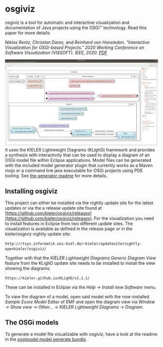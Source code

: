 # osgiviz

osgiviz is a tool for automatic and interactive visualization and documentation of Java projects using the OSGi&trade; technology.
Read this paper for more details:

*Niklas Rentz, Christian Dams, and Reinhard von Hanxleden. "Interactive Visualization for OSGi-based Projects." 2020 Working Conference on Software Visualization (VISSOFT). IEEE, 2020.* [PDF](https://rtsys.informatik.uni-kiel.de/~biblio/downloads/papers/vissoft20.pdf)

![An example visualization of bundle and service dependencies in a project.](./doc/osgiviz_example.png)
It uses the KIELER Lightweight Diagrams (KLighD) framework
and provides a synthesis with interactivity
that can be used to display a diagram of an OSGi model file within Eclipse applications. 
Model files can be generated with the included model generator plugin
that currently works as a Maven mojo or a command line java executable for OSGi projects using PDE tooling. See [the generator readme](./plugins/de.scheidtbachmann.osgimodel.model.generate/readme.md) for more details.

## Installing osgiviz
This project can either be installed via the nightly update site for the latest updates or via the a release update site found at [https://github.com/kieler/osgiviz/releases](https://github.com/kieler/osgiviz/releases).
For the visualization you need to install features in Eclipse from two different update sites.
The visualization is available as defined in the release page or in the kieler/osgiviz nightly update site:

`http://rtsys.informatik.uni-kiel.de/~kieler/updatesite/nightly-openkieler/osgiviz/`

Together with that the *KIELER Lightweight Diagrams Generic Diagram View* feature from the KLighD update site needs to be installed to install the view showing the diagrams:

`https://kieler.github.io/KLighD/v1.1.1/`

These can be installed in Eclipse via the *Help -> Install new Software* menu.

To view the diagram of a model,
open said model with the now-installed *Sample Ecore Model Editor* of EMF
and open the diagram view via *Window -> Show view -> Other... -> KIELER Lightweight Diagrams -> Diagram*.

## The OSGi models
To generate a model file visualizable with osgiviz, have a look at the readme in the [osgimodel.model.generate bundle](https://github.com/OpenKieler/osgiviz/tree/master/plugins/de.scheidtbachmann.osgimodel.model.generate).
